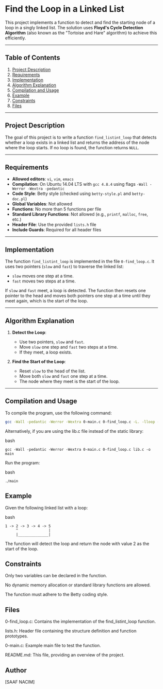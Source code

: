 # Find the Loop in a Linked List

This project implements a function to detect and find the starting node of a loop in a singly linked list. The solution uses **Floyd's Cycle Detection Algorithm** (also known as the "Tortoise and Hare" algorithm) to achieve this efficiently.

---

## Table of Contents
1. [Project Description](#project-description)
2. [Requirements](#requirements)
3. [Implementation](#implementation)
4. [Algorithm Explanation](#algorithm-explanation)
5. [Compilation and Usage](#compilation-and-usage)
6. [Example](#example)
7. [Constraints](#constraints)
8. [Files](#files)

---

## Project Description
The goal of this project is to write a function `find_listint_loop` that detects whether a loop exists in a linked list and returns the address of the node where the loop starts. If no loop is found, the function returns `NULL`.

---

## Requirements
- **Allowed editors**: `vi`, `vim`, `emacs`
- **Compilation**: On Ubuntu 14.04 LTS with `gcc 4.8.4` using flags `-Wall -Werror -Wextra -pedantic`
- **Code Style**: Betty style (checked using `betty-style.pl` and `betty-doc.pl`)
- **Global Variables**: Not allowed
- **Functions**: No more than 5 functions per file
- **Standard Library Functions**: Not allowed (e.g., `printf`, `malloc`, `free`, etc.)
- **Header File**: Use the provided `lists.h` file
- **Include Guards**: Required for all header files

---

## Implementation
The function `find_listint_loop` is implemented in the file `0-find_loop.c`. It uses two pointers (`slow` and `fast`) to traverse the linked list:
- `slow` moves one step at a time.
- `fast` moves two steps at a time.

If `slow` and `fast` meet, a loop is detected. The function then resets one pointer to the head and moves both pointers one step at a time until they meet again, which is the start of the loop.

---

## Algorithm Explanation
1. **Detect the Loop**:
   - Use two pointers, `slow` and `fast`.
   - Move `slow` one step and `fast` two steps at a time.
   - If they meet, a loop exists.

2. **Find the Start of the Loop**:
   - Reset `slow` to the head of the list.
   - Move both `slow` and `fast` one step at a time.
   - The node where they meet is the start of the loop.

---

## Compilation and Usage
To compile the program, use the following command:
```bash
gcc -Wall -pedantic -Werror -Wextra 0-main.c 0-find_loop.c -L. -lloop -o main
```

Alternatively, if you are using the lib.c file instead of the static library:

bash
```
gcc -Wall -pedantic -Werror -Wextra 0-main.c 0-find_loop.c lib.c -o main
```
Run the program:

bash
```
./main
```
## Example
Given the following linked list with a loop:

bash
```
1 -> 2 -> 3 -> 4 -> 5
     ^              |
     |______________|
```
The function will detect the loop and return the node with value 2 as the start of the loop.

## Constraints
Only two variables can be declared in the function.

No dynamic memory allocation or standard library functions are allowed.

The function must adhere to the Betty coding style.

## Files
0-find_loop.c: Contains the implementation of the find_listint_loop function.

lists.h: Header file containing the structure definition and function prototypes.

0-main.c: Example main file to test the function.

README.md: This file, providing an overview of the project.

## Author
[SAAF NACIM]
